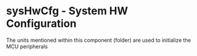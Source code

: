 # sysHwCfg - System HW Configuration
The units mentioned within this component (folder) are used to initialize the MCU peripherals